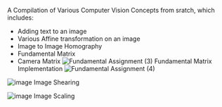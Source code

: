 A Compilation of Various Computer Vision Concepts from sratch, which includes:
- Adding text to an image
- Various Affine transformation on an image
- Image to Image Homography
- Fundamental Matrix
- Camera Matrix
![Fundamental Assignment (3)](https://github.com/user-attachments/assets/e7c17a11-6572-41ef-99dd-a94507fb3b84)
Fundamental Matrix Implementation
![Fundamental Assignment (4)](https://github.com/user-attachments/assets/b78ebb2a-13ee-4b7d-b9c2-7936c15bdf92)

![image](https://github.com/user-attachments/assets/ee1fbcc7-182e-487e-8b29-d68951523c12)
Image Shearing

![image](https://github.com/user-attachments/assets/866c10fe-0b40-44b7-b0c8-75b53a9d25a8)
Image Scaling

